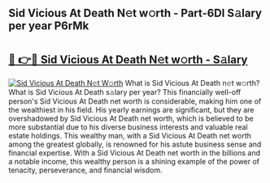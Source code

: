 ## Sid Vicious At Death N𝚎t w𝚘rth - Part-6Dl S𝚊lary per year P6rMk

# <h2><a href="http://gc457c.nevu.top/?p=Sid+Vicious+At+Death">🔗 👉🔴 Sid Vicious At Death N𝚎t w𝚘rth - S𝚊lary</a></h2>

[![Sid Vicious At Death N𝚎t W𝚘rth](https://i.imgur.com/Oavwk0R.jpeg)](http://gc457c.nevu.top/?p=Sid+Vicious+At+Death)
What is Sid Vicious At Death n𝚎t w𝚘rth? What is Sid Vicious At Death s𝚊lary per year?
This financially well-off person's Sid Vicious At Death net worth is considerable, making him one of the wealthiest in his field. His yearly earnings are significant, but they are overshadowed by Sid Vicious At Death net worth, which is believed to be more substantial due to his diverse business interests and valuable real estate holdings. This wealthy man, with a Sid Vicious At Death net worth among the greatest globally, is renowned for his astute business sense and financial expertise. With a Sid Vicious At Death net worth in the billions and a notable income, this wealthy person is a shining example of the power of tenacity, perseverance, and financial wisdom.
